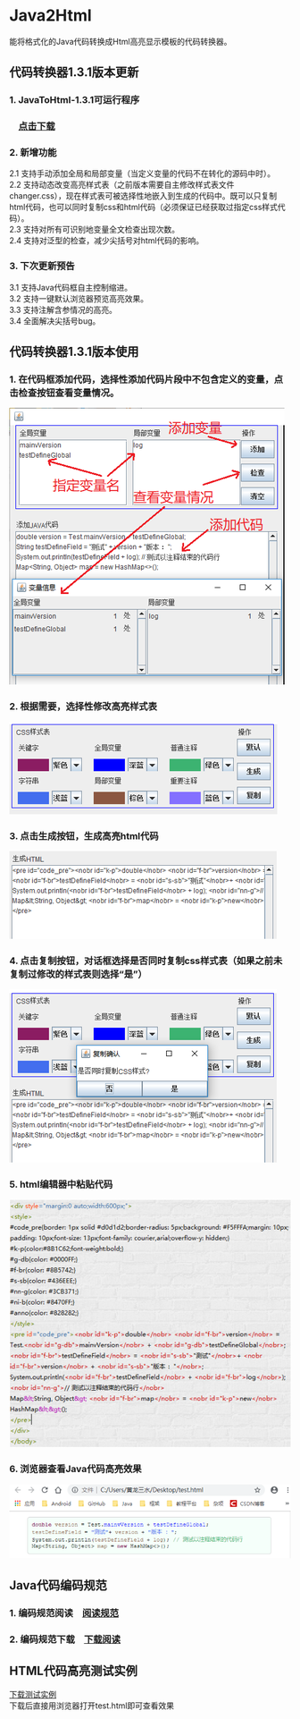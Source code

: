 # Java2Html<br>
能将格式化的Java代码转换成Html高亮显示模板的代码转换器。<br>

## 代码转换器1.3.1版本更新<br>
### 1. JavaToHtml-1.3.1可运行程序<br>
### &emsp;<a href="https://github.com/totoro-dev/Java2Html/releases/download/1.3.1/JavaToHtml-1.3.1.jar">点击下载</a><br>
### 2. 新增功能<br>
2.1 支持手动添加全局和局部变量（当定义变量的代码不在转化的源码中时）。<br>
2.2 支持动态改变高亮样式表（之前版本需要自主修改样式表文件changer.css），现在样式表可被选择性地嵌入到生成的代码中。既可以只复制html代码，也可以同时复制css和html代码（必须保证已经获取过指定css样式代码）。<br>
2.3 支持对所有可识别地变量全文检查出现次数。<br>
2.4 支持对泛型的检查，减少尖括号对html代码的影响。<br>
### 3. 下次更新预告<br>
3.1 支持Java代码框自主控制缩进。<br>
3.2 支持一键默认浏览器预览高亮效果。<br>
3.3 支持注解含参情况的高亮。<br>
3.4 全面解决尖括号bug。<br>

## 代码转换器1.3.1版本使用<br>
### 1. 在代码框添加代码，选择性添加代码片段中不包含定义的变量，点击检查按钮查看变量情况。<br>
<img src="img/1.3.1/check.png"/><br>
### 2. 根据需要，选择性修改高亮样式表<br>
<img src="img/1.3.1/chose-css.PNG"/><br>
### 3. 点击生成按钮，生成高亮html代码<br>
<img src="img/1.3.1/create.PNG"/><br>
### 4. 点击复制按钮，对话框选择是否同时复制css样式表（如果之前未复制过修改的样式表则选择“是”）<br>
<img src="img/1.3.1/copy.PNG"/><br>
### 5. html编辑器中粘贴代码<br>
<img src="img/1.3.1/paste.PNG"/><br>
### 6. 浏览器查看Java代码高亮效果<br>
<img src="img/1.3.1/browser.png"/><br>

## Java代码编码规范<br>
### 1. 编码规范阅读&emsp;<a href="编码规范.txt">阅读规范</a><br>
### 2. 编码规范下载&emsp;<a href="https://github.com/totoro-dev/Java2Html/releases/download/1.2/CodingSpecification.txt">下载阅读</a><br>

## HTML代码高亮测试实例<br>
<a href="https://github.com/totoro-dev/Java2Html/releases/download/1.3.1/test.html">下载测试实例</a><br>
下载后直接用浏览器打开test.html即可查看效果
